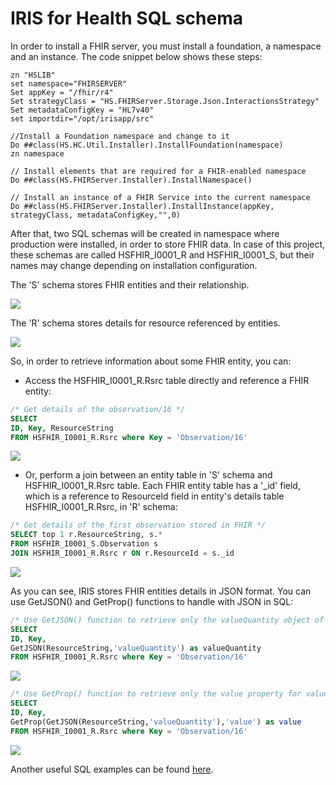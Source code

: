 # IRIS for Health SQL schema

In order to install a FHIR server, you must install a foundation, a namespace and an instance. The code snippet below shows these steps:

``` objectscript
zn "HSLIB"
set namespace="FHIRSERVER"
Set appKey = "/fhir/r4"
Set strategyClass = "HS.FHIRServer.Storage.Json.InteractionsStrategy"
Set metadataConfigKey = "HL7v40"
set importdir="/opt/irisapp/src"

//Install a Foundation namespace and change to it
Do ##class(HS.HC.Util.Installer).InstallFoundation(namespace)
zn namespace

// Install elements that are required for a FHIR-enabled namespace
Do ##class(HS.FHIRServer.Installer).InstallNamespace()

// Install an instance of a FHIR Service into the current namespace
Do ##class(HS.FHIRServer.Installer).InstallInstance(appKey, strategyClass, metadataConfigKey,"",0)
```

After that, two SQL schemas will be created in namespace where production were installed, in order to store FHIR data. In case of this project, these schemas are called HSFHIR_I0001_R and HSFHIR_I0001_S, but their names may change depending on installation configuration.

The 'S' schema stores FHIR entities and their relationship.

<img src="https://raw.githubusercontent.com/jrpereirajr/iris-fhir-analytics/master/img/chrome_wFvK7ooyoF.png"></img>

The 'R' schema stores details for resource referenced by entities.

<img src="https://raw.githubusercontent.com/jrpereirajr/iris-fhir-analytics/master/img/chrome_sXFZJDAUj3.png"></img>

So, in order to retrieve information about some FHIR entity, you can:

* Access the HSFHIR_I0001_R.Rsrc table directly and reference a FHIR entity:

``` sql
/* Get details of the observation/16 */
SELECT 
ID, Key, ResourceString
FROM HSFHIR_I0001_R.Rsrc where Key = 'Observation/16'
```
<img src="https://raw.githubusercontent.com/jrpereirajr/iris-fhir-analytics/master/img/chrome_GeKFyKxgsA.png"></img>

* Or, perform a join between an entity table in 'S' schema and HSFHIR_I0001_R.Rsrc table. Each FHIR entity table has a '_id' field, which is a reference to ResourceId field in entity's details table HSFHIR_I0001_R.Rsrc, in 'R' schema:

``` sql
/* Get details of the first observation stored in FHIR */
SELECT top 1 r.ResourceString, s.*
FROM HSFHIR_I0001_S.Observation s 
JOIN HSFHIR_I0001_R.Rsrc r ON r.ResourceId = s._id
```
<img src="https://raw.githubusercontent.com/jrpereirajr/iris-fhir-analytics/master/img/chrome_dX58BZ1nK4.png"></img>

As you can see, IRIS stores FHIR entities details in JSON format. You can use GetJSON() and GetProp() functions to handle with JSON in SQL:

``` sql
/* Use GetJSON() function to retrieve only the valueQuantity object of whole JSON object for observation/16 */
SELECT 
ID, Key, 
GetJSON(ResourceString,'valueQuantity') as valueQuantity
FROM HSFHIR_I0001_R.Rsrc where Key = 'Observation/16'
```
<img src="https://raw.githubusercontent.com/jrpereirajr/iris-fhir-analytics/master/img/chrome_Yppv96mVwC.png"></img>

``` sql
/* Use GetProp() function to retrieve only the value property for valueQuantity object for observation/16 */
SELECT 
ID, Key, 
GetProp(GetJSON(ResourceString,'valueQuantity'),'value') as value
FROM HSFHIR_I0001_R.Rsrc where Key = 'Observation/16'
```
<img src="https://raw.githubusercontent.com/jrpereirajr/iris-fhir-analytics/master/img/chrome_1DvEDXHXAj.png"></img>

Another useful SQL examples can be found [here](../misc/sql/example.sql).